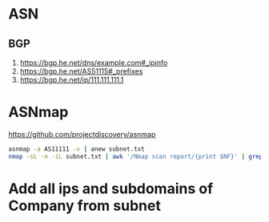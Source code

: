 # ASN

## BGP

1. https://bgp.he.net/dns/example.com#_ipinfo
2. https://bgp.he.net/AS51115#_prefixes
3. https://bgp.he.net/ip/111.111.111.1

# ASNmap

https://github.com/projectdiscovery/asnmap

```sh
asnmap -a AS11111 -v | anew subnet.txt
nmap -sL -n -iL subnet.txt | awk '/Nmap scan report/{print $NF}' | grep -E "^[0-9]+\.[0-9]+\.[0-9]+\.[0-9]+$" > 3.asn_ip_list.txt
```

# Add all ips and subdomains of Company from subnet